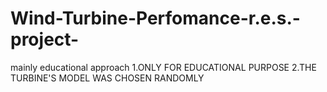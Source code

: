# Wind-Turbine-Perfomance-r.e.s.-project-
mainly educational approach
1.ONLY FOR EDUCATIONAL PURPOSE 
2.THE TURBINE'S MODEL WAS CHOSEN RANDOMLY 
